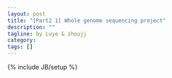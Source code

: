 ```yaml
---
layout: post
title: "[Part2 1] Whole genome sequencing project"
description: ""
tagline: by Luye & zhoujj
category: 
tags: []
---
```

{% include JB/setup %}

<add homepage preview here>

<!--more-->
